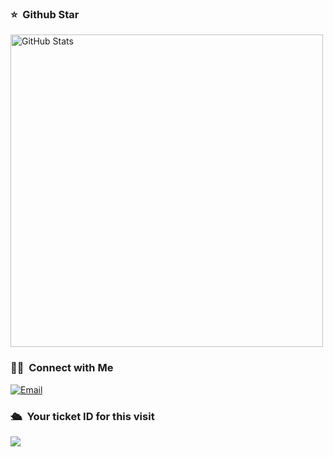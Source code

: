 ### ⭐️ &nbsp;Github Star

<img width="500px"  alt="GitHub Stats" src="https://github-readme-stats.vercel.app/api?username=fffuqingsong&count_private=true&show_icons=true"/>



### 🤝🏻 &nbsp;Connect with Me
<a href="mailto:2228571262@qq.com"><img alt="Email" src="https://img.shields.io/badge/Email-2228571262@qq.com-blue?style=flat-square&logo=gmail"></a>


### 🛳 &nbsp;Your ticket ID for this visit
<img src="https://profile-counter.glitch.me/fffuqingsong/count.svg" />
